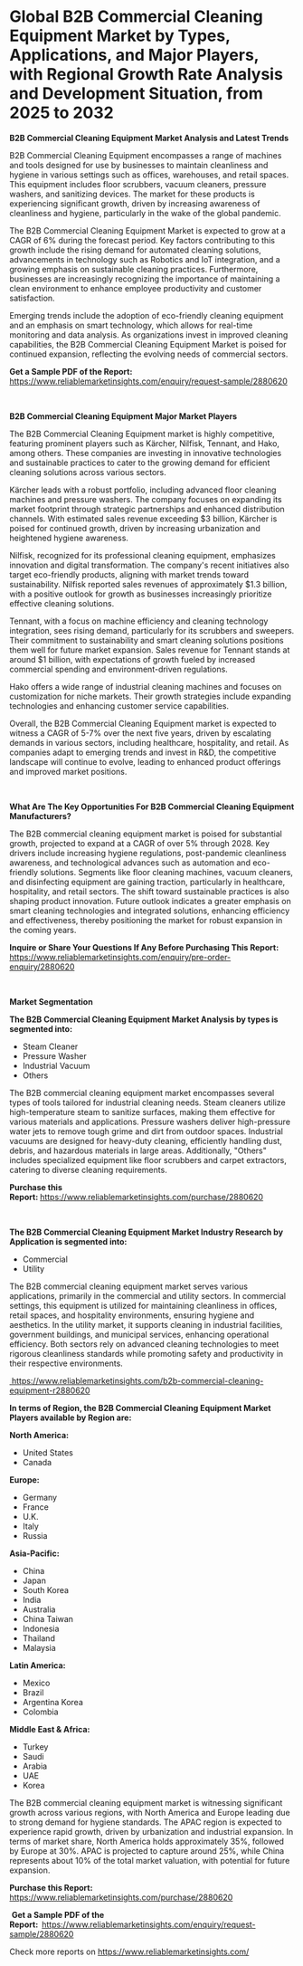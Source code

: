 <p><h1>Global B2B Commercial Cleaning Equipment Market by Types, Applications, and Major Players, with Regional Growth Rate Analysis and Development Situation, from 2025 to 2032</h1></p><p><strong>B2B Commercial Cleaning Equipment Market Analysis and Latest Trends</strong></p>
<p><p>B2B Commercial Cleaning Equipment encompasses a range of machines and tools designed for use by businesses to maintain cleanliness and hygiene in various settings such as offices, warehouses, and retail spaces. This equipment includes floor scrubbers, vacuum cleaners, pressure washers, and sanitizing devices. The market for these products is experiencing significant growth, driven by increasing awareness of cleanliness and hygiene, particularly in the wake of the global pandemic.</p><p>The B2B Commercial Cleaning Equipment Market is expected to grow at a CAGR of 6% during the forecast period. Key factors contributing to this growth include the rising demand for automated cleaning solutions, advancements in technology such as Robotics and IoT integration, and a growing emphasis on sustainable cleaning practices. Furthermore, businesses are increasingly recognizing the importance of maintaining a clean environment to enhance employee productivity and customer satisfaction.</p><p>Emerging trends include the adoption of eco-friendly cleaning equipment and an emphasis on smart technology, which allows for real-time monitoring and data analysis. As organizations invest in improved cleaning capabilities, the B2B Commercial Cleaning Equipment Market is poised for continued expansion, reflecting the evolving needs of commercial sectors.</p></p>
<p><strong>Get a Sample PDF of the Report:&nbsp;</strong> <a href="https://www.reliablemarketinsights.com/enquiry/request-sample/2880620?utm_campaign=3191&utm_medium=2&utm_source=Github&utm_content=ia&utm_term=12032025&utm_id=b2b-commercial-cleaning-equipment">https://www.reliablemarketinsights.com/enquiry/request-sample/2880620</a></p>
<p>&nbsp;</p>
<p><strong>B2B Commercial Cleaning Equipment Major Market Players</strong></p>
<p><p>The B2B Commercial Cleaning Equipment market is highly competitive, featuring prominent players such as Kärcher, Nilfisk, Tennant, and Hako, among others. These companies are investing in innovative technologies and sustainable practices to cater to the growing demand for efficient cleaning solutions across various sectors.</p><p>Kärcher leads with a robust portfolio, including advanced floor cleaning machines and pressure washers. The company focuses on expanding its market footprint through strategic partnerships and enhanced distribution channels. With estimated sales revenue exceeding $3 billion, Kärcher is poised for continued growth, driven by increasing urbanization and heightened hygiene awareness.</p><p>Nilfisk, recognized for its professional cleaning equipment, emphasizes innovation and digital transformation. The company's recent initiatives also target eco-friendly products, aligning with market trends toward sustainability. Nilfisk reported sales revenues of approximately $1.3 billion, with a positive outlook for growth as businesses increasingly prioritize effective cleaning solutions.</p><p>Tennant, with a focus on machine efficiency and cleaning technology integration, sees rising demand, particularly for its scrubbers and sweepers. Their commitment to sustainability and smart cleaning solutions positions them well for future market expansion. Sales revenue for Tennant stands at around $1 billion, with expectations of growth fueled by increased commercial spending and environment-driven regulations.</p><p>Hako offers a wide range of industrial cleaning machines and focuses on customization for niche markets. Their growth strategies include expanding technologies and enhancing customer service capabilities.</p><p>Overall, the B2B Commercial Cleaning Equipment market is expected to witness a CAGR of 5-7% over the next five years, driven by escalating demands in various sectors, including healthcare, hospitality, and retail. As companies adapt to emerging trends and invest in R&D, the competitive landscape will continue to evolve, leading to enhanced product offerings and improved market positions.</p></p>
<p>&nbsp;</p>
<p><strong>What Are The Key Opportunities For B2B Commercial Cleaning Equipment Manufacturers?</strong></p>
<p><p>The B2B commercial cleaning equipment market is poised for substantial growth, projected to expand at a CAGR of over 5% through 2028. Key drivers include increasing hygiene regulations, post-pandemic cleanliness awareness, and technological advances such as automation and eco-friendly solutions. Segments like floor cleaning machines, vacuum cleaners, and disinfecting equipment are gaining traction, particularly in healthcare, hospitality, and retail sectors. The shift toward sustainable practices is also shaping product innovation. Future outlook indicates a greater emphasis on smart cleaning technologies and integrated solutions, enhancing efficiency and effectiveness, thereby positioning the market for robust expansion in the coming years.</p></p>
<p><strong>Inquire or Share Your Questions If Any Before Purchasing This Report:</strong> <a href="https://www.reliablemarketinsights.com/enquiry/pre-order-enquiry/2880620?utm_campaign=3191&utm_medium=2&utm_source=Github&utm_content=ia&utm_term=12032025&utm_id=b2b-commercial-cleaning-equipment">https://www.reliablemarketinsights.com/enquiry/pre-order-enquiry/2880620</a></p>
<p>&nbsp;</p>
<p><strong>Market Segmentation</strong></p>
<p><strong>The B2B Commercial Cleaning Equipment Market Analysis by types is segmented into:</strong></p>
<p><ul><li>Steam Cleaner</li><li>Pressure Washer</li><li>Industrial Vacuum</li><li>Others</li></ul></p>
<p><p>The B2B commercial cleaning equipment market encompasses several types of tools tailored for industrial cleaning needs. Steam cleaners utilize high-temperature steam to sanitize surfaces, making them effective for various materials and applications. Pressure washers deliver high-pressure water jets to remove tough grime and dirt from outdoor spaces. Industrial vacuums are designed for heavy-duty cleaning, efficiently handling dust, debris, and hazardous materials in large areas. Additionally, "Others" includes specialized equipment like floor scrubbers and carpet extractors, catering to diverse cleaning requirements.</p></p>
<p><strong>Purchase this Report:&nbsp;</strong><a href="https://www.reliablemarketinsights.com/purchase/2880620?utm_campaign=3191&utm_medium=2&utm_source=Github&utm_content=ia&utm_term=12032025&utm_id=b2b-commercial-cleaning-equipment">https://www.reliablemarketinsights.com/purchase/2880620</a></p>
<p>&nbsp;</p>
<p><strong>The B2B Commercial Cleaning Equipment Market Industry Research by Application is segmented into:</strong></p>
<p><ul><li>Commercial</li><li>Utility</li></ul></p>
<p><p>The B2B commercial cleaning equipment market serves various applications, primarily in the commercial and utility sectors. In commercial settings, this equipment is utilized for maintaining cleanliness in offices, retail spaces, and hospitality environments, ensuring hygiene and aesthetics. In the utility market, it supports cleaning in industrial facilities, government buildings, and municipal services, enhancing operational efficiency. Both sectors rely on advanced cleaning technologies to meet rigorous cleanliness standards while promoting safety and productivity in their respective environments.</p></p>
<p><a href="https://www.reliablemarketinsights.com/b2b-commercial-cleaning-equipment-r2880620?utm_campaign=3191&utm_medium=2&utm_source=Github&utm_content=ia&utm_term=12032025&utm_id=b2b-commercial-cleaning-equipment">&nbsp;https://www.reliablemarketinsights.com/b2b-commercial-cleaning-equipment-r2880620</a></p>
<p><strong>In terms of Region, the B2B Commercial Cleaning Equipment Market Players available by Region are:</strong></p>
<p>
    <p> <strong> North America: </strong>
        <ul>
            <li>United States</li>
            <li>Canada</li>
        </ul>
        </p> 
    <p> <strong> Europe: </strong>
        <ul>
            <li>Germany</li>
            <li>France</li>
            <li>U.K.</li>
            <li>Italy</li>
            <li>Russia</li>
        </ul>
        </p> 
    <p> <strong> Asia-Pacific: </strong>
        <ul>
            <li>China</li>
            <li>Japan</li>
            <li>South Korea</li>
            <li>India</li>
            <li>Australia</li>
            <li>China Taiwan</li>
            <li>Indonesia</li>
            <li>Thailand</li>
            <li>Malaysia</li>
        </ul>
        </p> 
    <p> <strong> Latin America: </strong>
        <ul>
            <li>Mexico</li>
            <li>Brazil</li>
            <li>Argentina Korea</li>
            <li>Colombia</li>
        </ul>
        </p> 
    <p> <strong> Middle East & Africa: </strong>
        <ul>
            <li>Turkey</li>
            <li>Saudi</li>
            <li>Arabia</li>
            <li>UAE</li>
            <li>Korea</li>
        </ul>
    </p>
    </p>
<p><p>The B2B commercial cleaning equipment market is witnessing significant growth across various regions, with North America and Europe leading due to strong demand for hygiene standards. The APAC region is expected to experience rapid growth, driven by urbanization and industrial expansion. In terms of market share, North America holds approximately 35%, followed by Europe at 30%. APAC is projected to capture around 25%, while China represents about 10% of the total market valuation, with potential for future expansion.</p></p>
<p><strong>Purchase this Report: </strong><a href="https://www.reliablemarketinsights.com/purchase/2880620?utm_campaign=3191&utm_medium=2&utm_source=Github&utm_content=ia&utm_term=12032025&utm_id=b2b-commercial-cleaning-equipment">https://www.reliablemarketinsights.com/purchase/2880620</a></p>
<p>&nbsp;<strong>Get a Sample PDF of the Report:&nbsp;&nbsp;</strong><a href="https://www.reliablemarketinsights.com/enquiry/request-sample/2880620?utm_campaign=3191&utm_medium=2&utm_source=Github&utm_content=ia&utm_term=12032025&utm_id=b2b-commercial-cleaning-equipment">https://www.reliablemarketinsights.com/enquiry/request-sample/2880620</a></p>
<p><strong></strong></p>
<p>Check more reports on <a href="https://www.reliablemarketinsights.com/?utm_campaign=3191&utm_medium=2&utm_source=Github&utm_content=ia&utm_term=12032025&utm_id=b2b-commercial-cleaning-equipment">https://www.reliablemarketinsights.com/</a></p>